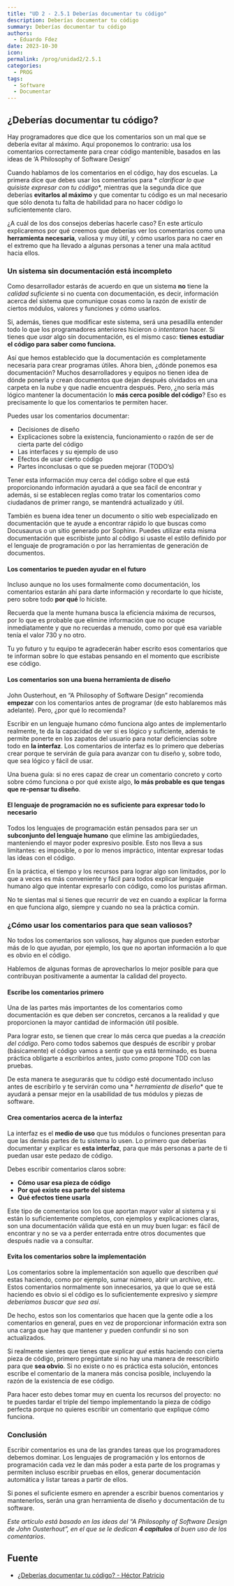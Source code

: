 ```yaml
---
title: "UD 2 - 2.5.1 Deberías documentar tu código"
description: Deberías documentar tu código
summary: Deberías documentar tu código
authors:
  - Eduardo Fdez
date: 2023-10-30 
icon:
permalink: /prog/unidad2/2.5.1
categories:
  - PROG
tags:
  - Software
  - Documentar
---
```


## ¿Deberías documentar tu código?

Hay programadores que dice que los comentarios son un mal que se debería evitar al máximo. Aquí proponemos lo contrario:
usa los comentarios correctamente para crear código mantenible, basados en las ideas de ‘A Philosophy of Software
Design’

Cuando hablamos de los comentarios en el código, hay dos escuelas. La primera dice que debes usar los comentarios para *
*clarificar lo que quisiste expresar con tu código**, mientras que la segunda dice que deberías **evitarlos al máximo**
y que comentar tu código es un mal necesario que sólo denota tu falta de habilidad para no hacer código lo
suficientemente claro.

¿A cuál de los dos consejos deberías hacerle caso? En este artículo explicaremos por qué creemos que deberías ver los
comentarios como una **herramienta necesaria**, valiosa y muy útil, y cómo usarlos para no caer en el extremo que ha
llevado a algunas personas a tener una mala actitud hacia ellos.

### Un sistema sin documentación está incompleto

Como desarrollador estarás de acuerdo en que un sistema **no** tiene la *calidad suficiente* si no cuenta con
documentación, es decir, información acerca del sistema que comunique cosas como la razón de existir de ciertos módulos,
valores y funciones y cómo usarlos.

Si, además, tienes que modificar este sistema, será una pesadilla entender todo lo que los programadores anteriores
hicieron o *intentaron* hacer. Si tienes que *usar* algo sin documentación, es el mismo caso: **tienes estudiar el
código para saber como funciona.**

Así que hemos establecido que la documentación es completamente necesaria para crear programas útiles. Ahora bien,
¿dónde ponemos esa documentación? Muchos desarrolladores y equipos no tienen idea de dónde ponerla y crean documentos
que dejan después olvidados en una carpeta en la nube y que nadie encuentra después. Pero, ¿no sería más lógico mantener
la documentación lo **más cerca posible del código**? Eso es precisamente lo que los comentarios te permiten hacer.

Puedes usar los comentarios documentar:

* Decisiones de diseño
* Explicaciones sobre la existencia, funcionamiento o razón de ser de cierta parte del código
* Las interfaces y su ejemplo de uso
* Efectos de usar cierto código
* Partes inconclusas o que se pueden mejorar (TODO’s)

Tener esta información muy cerca del código sobre el que está proporcionando información ayudará a que sea fácil de
encontrar y además, si se establecen reglas como tratar los comentarios como ciudadanos de primer rango, se mantendrá
actualizado y útil.

También es buena idea tener un documento o sitio web especializado en documentación que te ayude a encontrar rápido lo
que buscas como Docusaurus o un sitio generado por Sophinx. Puedes utilizar esta misma documentación que escribiste
junto al código si usaste el estilo definido por el lenguaje de programación o por las herramientas de generación de
documentos.

#### Los comentarios te pueden ayudar en el futuro

Incluso aunque no los uses formalmente como documentación, los comentarios estarán ahí para darte información y
recordarte lo que hiciste, pero sobre todo **por qué** lo hiciste.

Recuerda que la mente humana busca la eficiencia máxima de recursos, por lo que es probable que elimine información que
no ocupe inmediatamente y que no recuerdas a menudo, como por qué esa variable tenía el valor 730 y no otro.

Tu yo futuro y tu equipo te agradecerán haber escrito esos comentarios que te informan sobre lo que estabas pensando en
el momento que escribiste ese código.

#### Los comentarios son una buena herramienta de diseño

John Ousterhout, en “A Philosophy of Software Design” recomienda **empezar** con los comentarios antes de programar (de
esto hablaremos más adelante). Pero, ¿por qué lo recomienda?

Escribir en un lenguaje humano cómo funciona algo antes de implementarlo realmente, te da la capacidad de ver si es
lógico y suficiente, además te permite ponerte en los zapatos del usuario para notar deficiencias sobre todo en **la
interfaz**. Los comentarios de interfaz es lo primero que deberías crear porque te servirán de guía para avanzar con tu
diseño y, sobre todo, que sea lógico y fácil de usar.

Una buena guía: si no eres capaz de crear un comentario concreto y corto sobre cómo funciona o por qué existe algo, **lo
más probable es que tengas que re-pensar tu diseño**.

#### El lenguaje de programación no es suficiente para expresar todo lo necesario

Todos los lenguajes de programación están pensados para ser un **subconjunto del lenguaje humano** que elimine las
ambigüedades, manteniendo el mayor poder expresivo posible. Esto nos lleva a sus limitantes: es imposible, o por lo
menos impráctico, intentar expresar todas las ideas con el código.

En la práctica, el tiempo y los recursos para lograr algo son limitados, por lo que a veces es más conveniente y fácil
para todos explicar lenguaje humano algo que intentar expresarlo con código, como los puristas afirman.

No te sientas mal si tienes que recurrir de vez en cuando a explicar la forma en que funciona algo, siempre y cuando no
sea la práctica común.

### ¿Cómo usar los comentarios para que sean valiosos?

No todos los comentarios son valiosos, hay algunos que pueden estorbar más de lo que ayudan, por ejemplo, los que no
aportan información a lo que es obvio en el código.

Hablemos de algunas formas de aprovecharlos lo mejor posible para que contribuyan positivamente a aumentar la calidad
del proyecto.

#### Escribe los comentarios primero

Una de las partes más importantes de los comentarios como documentación es que deben ser concretos, cercanos a la
realidad y que proporcionen la mayor cantidad de información útil posible.

Para lograr esto, se tienen que crear lo más cerca que puedas a la *creación del código*. Pero como todos sabemos que
después de escribir y probar (básicamente) el código vamos a sentir que ya está terminado, es buena práctica obligarte a
escribirlos antes, justo como propone TDD con las pruebas.

De esta manera te asegurarás que tu código esté documentado incluso antes de escribirlo y te servirán como una *
*herramienta de diseño** que te ayudará a pensar mejor en la usabilidad de tus módulos y piezas de software.

#### Crea comentarios acerca de la interfaz

La interfaz es el **medio de uso** que tus módulos o funciones presentan para que las demás partes de tu sistema lo
usen. Lo primero que deberías documentar y explicar es **esta interfaz**, para que más personas a parte de ti puedan
usar este pedazo de código.

Debes escribir comentarios claros sobre:

* **Cómo usar esa pieza de código**
* **Por qué existe esa parte del sistema**
* **Qué efectos tiene usarla**

Este tipo de comentarios son los que aportan mayor valor al sistema y si están lo suficientemente completos, con
ejemplos y explicaciones claras, son una documentación válida que está en un muy buen lugar: es fácil de encontrar y no
se va a perder enterrada entre otros documentes que después nadie va a consultar.

#### Evita los comentarios sobre la implementación

Los comentarios sobre la implementación son aquello que describen *qué* estas haciendo, como por ejemplo, sumar número,
abrir un archivo, etc. Estos comentarios normalmente son innecesarios, ya que lo que se está haciendo es obvio si el
código es lo suficientemente expresivo y *siempre deberíamos buscar que sea así*.

De hecho, estos son los comentarios que hacen que la gente odie a los comentarios en general, pues en vez de
proporcionar información extra son una carga que hay que mantener y pueden confundir si no son actualizados.

Si realmente sientes que tienes que explicar *qué* estás haciendo con cierta pieza de código, primero pregúntate si no
hay una manera de reescribirlo para que **sea obvio**. Si no existe o no es práctica esta solución, entonces escribe el
comentario de la manera más concisa posible, incluyendo la razón de la existencia de ese código.

Para hacer esto debes tomar muy en cuenta los recursos del proyecto: no te puedes tardar el triple del tiempo
implementando la pieza de código perfecta porque no quieres escribir un comentario que explique cómo funciona.

### Conclusión

Escribir comentarios es una de las grandes tareas que los programadores debemos dominar. Los lenguajes de programación y
los entornos de programación cada vez le dan más poder a esta parte de los programas y permiten incluso escribir pruebas
en ellos, generar documentación automática y listar tareas a partir de ellos.

Si pones el suficiente esmero en aprender a escribir buenos comentarios y mantenerlos, serán una gran herramienta de
diseño y documentación de tu software.

*Este artículo está basado en las ideas del “A Philosophy of Software Design de John Ousterhout”, en el que se le
dedican **4 capítulos** al buen uso de los comentarios*.

## Fuente

* [¿Deberías documentar tu código? - Héctor Patricio](https://blog.thedojo.mx/2020/12/30/deberias-comentar-tu-codigo.html)
